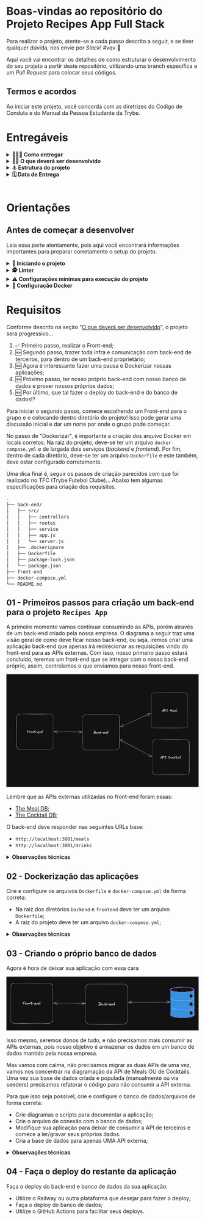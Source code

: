 # Boas-vindas ao repositório do Projeto Recipes App Full Stack

Para realizar o projeto, atente-se a cada passo descrito a seguir, e se tiver qualquer dúvida, nos envie por _Slack_! #vqv 🚀

Aqui você vai encontrar os detalhes de como estruturar o desenvolvimento do seu projeto a partir deste repositório, utilizando uma branch específica e um _Pull Request_ para colocar seus códigos.

## Termos e acordos

Ao iniciar este projeto, você concorda com as diretrizes do Código de Conduta e do Manual da Pessoa Estudante da Trybe.

# Entregáveis

<details>
  <summary><strong>🤷🏽‍♀️ Como entregar</strong></summary>

- **Cada grupo terá uma branch específica** no formato `main-group-X`. Ex: `main-group-1`; `main-group-2`; etc;

- **Para entregar o seu projeto você deverá criar um `Pull Request` base neste repositório no formato `[MAIN GROUP X] [BASE]`**. Seu `Pull Request` deve apontar da branch `main-group-X` para a branch `main` (que será sua PR principal) e deve agregar todo o trabalho do seu grupo para avaliação no final do desenvolvimento;

- **Cada feature/fix/etc deve ser desenvolvida em uma nova branch**, cujo formato preferencialmente deve ser `main-group-X-<alteração>-<especificação>`. Ex: `main-group-1-feat-login-form`. Isso ajudará tanto o seu time quanto a equipe de instrução a localizar seus trabalhos no projeto;

- **No término do projeto, cada feature/fix/etc deve ser mergeada _(preferencialmente via PR, com code review e aprovação de todo o grupo)_ com a branch principal do grupo**, onde ocorrerá a avaliação. Ex: `main-group-1-feat-login-form` deve ser mergeado com `main-group-1`;

- **Cada PR deve, preferencialmente, ter o título no formato `[MAIN GROUP X] [CONTEXTO] [ALTERAÇÃO] [DESCRIÇÃO]`**. Ex: `[MAIN GROUP 1] [API] [FEAT] [LOGIN]`; `[MAIN GROUP 1] [FRONT] [FEAT] [LOGIN-FORM]`; etc. Isso ajudará tanto o seu time quanto a equipe de instrução a localizar seus trabalhos no projeto.

  > Lembre-se que você pode consultar nosso conteúdo sobre [Git & GitHub](https://app.betrybe.com/learn/course/5e938f69-6e32-43b3-9685-c936530fd326/module/fc998c60-386e-46bc-83ca-4269beb17e17/section/fe827a71-3222-4b4d-a66f-ed98e09961af/day/35e03d5e-6341-4a8c-84d1-b4308b2887ef/lesson/573db55d-f451-455d-bdb5-66545668f436) e nosso [Blog - Git & GitHub](https://blog.betrybe.com/tecnologia/git-e-github/) sempre que precisar!


  <br />
</details>

<details id="desenvolvido">
  <summary><strong>👨‍💻 O que deverá ser desenvolvido</strong></summary>

Nessa aplicação, seu grupo será responsável por criar um back-end e integrá-lo ao front-end do projeto App de Receitas 🍽.

Este projeto não é apenas codar, explorando toda sua habilidade em _hard skills_ e de seu grupo! Mas também é trabalhar em equipe, realizar discussões, fazer escolhas, estudar novas tecnologias, aprender e se divertir muito!

---

#### App de Receitas versão back-end...

> _Como será que deve ser feito o back-end daquela aplicação que desenvolvemos no final do módulo de front-end(nosso querido Recipes App)!?🤔_

Pois é, nosso app de receitas cresceu 🤩!!! Agora precisamos investir nele e prover nossos próprios dados, pois estamos consumindo APIs externas que os detém.

Em aproximadamente três meses, nosso app teve um crescimento exponencial! Isso nos gerou mais caixa e também mais problemas 🥲 Hoje em dia temos alguns gargalos e muito do que queremos, se quisermos algo personalizado, temos que pagar muito mais por isso. Mediante a estas circunstâncias, decidimos contratar seu time para continuar desenvolvendo aplicação e queremos o serviço em algumas etapas:

- Nosso app não pode parar, pois tempo é dinheiro!!! Portanto, para iniciar, 
vamos apenas trazer todas as requisições a APIs de terceiros para dentro da nossa infra! Com isso, nosso front já pode conversar com nosso back sem mudanças bruscas;
  - Para fazer isso, já temos várias discussões e decisões a serem tomadas! Algumas delas podem ser: _Qual arquitetura iremos usar? Qual linguagem de programação vamos escrever nossa API? Quais tecnologias vamos usar no back-end? O que cada pessoa do time vai fazer?_ e muito mais...

- Um segundo momento, precisamos nos desligar das APIs de terceiros e prover nossos próprios dados! Agora precisamos modelar nosso banco e fazer nossa API ter conhecimento sobre ele.
  - Aqui temos mais um monte de discussões: _Qual tipo de banco de dados usar(relacional ou não relacional)? Qual banco usar(MongoDB, MySQL, Cassandra, PostgreSQL...)?_

- Ao final precisamos fazer o deploy de nossa API, correto!? Então bora realizar mais esta atividade dentro do nosso processo de criar uma aplicação full stack 🚀

  <br />
</details>

<details>
<summary><strong> ⚓ Estrutura do projeto</strong></summary><br />

O projeto é composto de 4 entidades importantes para sua estrutura:

1️⃣ **Docker:**
  - O `docker-compose` tem a responsabilidade de unir todos os serviços conteinerizados (back-end, front-end e database) e subir o projeto completo com o comando: `docker-compose up -d`;
  - Você **deve** iniciar configurando os arquivos `Dockerfile` corretamente, nas raízes do diretório `front-end` e `back-end`;
  - Depois, **deve** configurar o arquivo `docker-compose` corretamente, na raiz do projeto, para então inicializar a aplicação.


2️⃣ **Back-end:**
 - Será o ambiente que você realizará a maior parte das implementações exigidas.
 - Deve rodar na porta `3001`, pois o front-end faz requisições para ele nessa porta por padrão;
 - Sua aplicação deve ser inicializada a partir do arquivo `/app/backend/src/server.ts`;


3️⃣ **Front-end:**
  - O front vocês já fizeram, não é necessário realizar grandes modificações no mesmo. A única exceção será o arquivo Dockerfile que precisará ser configurado e o _fecth_ para a nova URL.
  - O front **deve** se comunica com serviço de back-end pela url `http://localhost:3001`, através dos endpoints que você deve construir nos requisitos.

4️⃣ **Banco de dados:**
  - Tem o papel de fornecer dados para o serviço de _backend_.
  - Você **deve** configurar um container docker no arquivo do docker-compose através de um serviço definido como `db`.

  <br />
</details>

<details>
  <summary><strong>🗓 Data de Entrega</strong></summary>

- Este projeto é em grupo;
- Serão `4` dias de projeto;
- Data de entrega para avaliação regular do projeto: `24/05/2023 00:00`.

  </details>

 <br />

# Orientações

## Antes de começar a desenvolver

Leia essa parte atentamente, pois aqui você encontrará informações importantes para preparar corretamente o setup do projeto.

<details>
  <summary><strong> 🔰 Iniciando o projeto</strong></summary><br />

  1. Clone o repositório `Usar link SSH`

- Entre na pasta do repositório que você acabou de clonar:
  * `cd pasta-do-repositório`

  2. Instale as dependências [**Caso existam**]
  *`npm install`

  3. Crie uma branch a partir da branch `main`
 - Verifique se você está na branch `main`
  * Exemplo: `git branch`
- Se não estiver, mude para a branch `main`
  * Exemplo: `git checkout main`
- Agora crie uma branch à qual você vai submeter os `commits` do seu projeto

- Você deve criar uma branch no seguinte formato: `nome-de-usuario-nome-do-projeto`
  * Exemplo: `git checkout -b maria-sd-026-a-project-recipes-app-full-stack`

  4. Adicione as mudanças ao _stage_ do Git e faça um `commit`
- Verifique que as mudanças ainda não estão no _stage_
  * Exemplo: `git status` (deve aparecer listada a pasta _maria_ em vermelho)
- Adicione o novo arquivo ao _stage_ do Git
        * Exemplo:
          * `git add .` (adicionando todas as mudanças - _que estavam em vermelho_ - ao stage do Git)
          * `git status` (deve aparecer listado o arquivo _maria/README.md_ em verde)
- Faça o `commit` inicial
  * Exemplo:
          * `git commit -m 'iniciando o projeto x'` (fazendo o primeiro commit)
          * `git status` (deve aparecer uma mensagem tipo _nothing to commit_ )

  5. Adicione a sua branch com o novo `commit` ao repositório remoto
- Usando o exemplo anterior: `git push -u origin joaozinho-sd-026-a-project-recipes-app-full-stack`

  6. Crie um novo `Pull Request` _(PR)_
- Vá até a página de _Pull Requests_ do [repositório no GitHub](https://github.com/tryber/sd-026-a-project-recipes-app-full-stack/pulls)
- Clique no botão verde _"New pull request"_
- Clique na caixa de seleção _"Compare"_ e escolha a sua branch **com atenção**
- Clique no botão verde _"Create pull request"_
- Adicione uma descrição para o _Pull Request_ e clique no botão verde _"Create pull request"_
- Volte até a [página de _Pull Requests_ do repositório](https://github.com/tryber/sd-026-a-project-recipes-app-full-stack/pulls) e confira que o seu _Pull Request_ está criado

  <br />
</details>

<details>
  <summary><strong>🕵️ Linter</strong></summary><br />

Para garantir a qualidade do código, usaremos o [ESLint](https://eslint.org/) para fazer a sua análise estática.

Este projeto já vem com as dependências relacionadas ao _linter_ configuradas nos arquivos `package.json` nos seguintes caminhos:

- `sd-026-a-project-recipes-app-full-stack/app/backend/package.json`

Para rodar o `ESLint` em um projeto, basta executar o comando `npm install` dentro do projeto e depois `npm run lint`. Se a análise do `ESLint` encontrar problemas no seu código, tais problemas serão mostrados no seu terminal. Se não houver problema no seu código, nada será impresso no seu terminal.

Você também pode instalar o plugin do `ESLint` no `VSCode`: bastar ir em extensions e baixar o [plugin `ESLint`](https://marketplace.visualstudio.com/items?itemName=dbaeumer.vscode-eslint).

⚠️**Atenção:** Pull Requests com issues de linter não serão avaliadas. Atente-se para resolvê-las antes de finalizar o desenvolvimento.

  <br />
</details>

<details>
  <summary><strong> ⚠️ Configurações mínimas para execução do projeto</strong></summary><br />

Na sua máquina você deve ter:

 - Sistema Operacional Distribuição Unix
 - Node versão 16
 - Docker
 - Docker-compose versão >=1.29.2

➡️ O `node` deve ter versão igual ou superior à `16.14.0 LTS`:
  - Para instalar o nvm, [acesse esse link](https://github.com/nvm-sh/nvm#installing-and-updating);
  - Rode os comandos abaixo para instalar a versão correta de `node` e usá-la:
    - `nvm install 16.14 --lts`
    - `nvm use 16.14`
    - `nvm alias default 16.14`

➡️ O`docker-compose` deve ter versão igual ou superior à`ˆ1.29.2`:
  * Use esse [link de referência para realizar a instalação corretamente no ubuntu](https://app.betrybe.com/learn/course/5e938f69-6e32-43b3-9685-c936530fd326/module/94d0e996-1827-4fbc-bc24-c99fb592925b/section/5987fa2d-0d04-45b2-9d91-1c2ffce09862/day/2f1a5c4d-74b1-488a-8d9b-408682c93724/lesson/b883b81d-21f6-4b60-aa62-8508f6017ea0);
  * Acesse o [link da documentação oficial com passos para desinstalar](https://docs.docker.com/compose/install/#uninstallation) caso necessário.

➡️ O grupo deve escolher previamente o Recipe App de alguma pessoa integrante, para a partir dele, o back-end ser continuado...


  <br />
</details>

<details>
  <summary><strong>🐳 Configuração Docker</strong></summary>

⚠️ **Crie os arquivos dockerfile:**

  - Os diretórios `frontend/` e `backend/`, devem possuir o arquivo `Dockerfile` configurados corretamente para a aplicação começar a rodar. Sem essa etapa concluída o _docker-compose_ não irá funcionar.

⚠️ **Atenção:**

  - Seu projeto **deve** conter um arquivo `docker-compose.yml` configurado com os serviços necessários;
  - O arquivo `docker-compose.yml` também pode ser utilizado para executar a aplicação na sua máquina local;

  <br />
</details>

# Requisitos

Conforme descrito na seção "[O que deverá ser desenvolvido](#desenvolvido)", o projeto será progressivo...

1. ✅ Primeiro passo, realizar o Front-end;
2. 🆕 Segundo passo, trazer toda infra e comunicação com back-end de terceiros, para dentro de um back-end proprietário;
3. 🆕 Agora é interessante fazer uma pausa e Dockerizar nossas aplicações;
4. 🆕 Próximo passo, ter nosso próprio back-end com nosso banco de dados e prover nossos próprios dados;
5. 🆕 Por último, que tal fazer o deploy do back-end e do banco de dados!?

Para iniciar o segundo passo, comece escolhendo um Front-end para o grupo e o colocando dentro diretório do projeto! Isso pode gerar uma discussão inicial e dar um norte por onde o grupo pode começar.

No passo de "Dockerizar", é importante a criação dos arquivo Docker em locais corretos. Na raiz do projeto, deve-se ter um arquivo `docker-compose.yml` e de largada dois serviços (_backend_ e _frontend_). Por fim, dentro de cada diretório, deve-se ter um arquivo `Dockerfile` e este também, deve estar configurado corretamente.

Uma dica final é, seguir os passos de criação parecidos com que foi realizado no TFC (Trybe Futebol Clube)... Abaixo tem algumas especificações para criação dos requisitos.

```tree
.
├── back-end/
│   ├── src/
│   │   ├── controllers
│   │   ├── routes
│   │   ├── service
│   │   ├── app.js
│   │   └── server.js
│   ├── .dockerignore
│   ├── Dockerfile
│   ├── package-lock.json
│   └── package.json
├── front-end
├── docker-compose.yml
└── README.md
```

## 01 - Primeiros passos para criação um back-end para o projeto `Recipes App`

A primeiro momento vamos continuar consumindo as APIs, porém através de um back-end criado pela nossa empresa. O diagrama a seguir traz uma visão geral de como deve ficar nosso back-end, ou seja, iremos criar uma aplicação back-end que apenas irá redirecionar as requisições vindo do front-end para as APIs externas. Com isso, nosso primeiro passo estará concluído, teremos um front-end que se intregar com o nosso back-end próprio, assim, controlamos o que enviamos para nosso front-end.

![Back-end](./images/back-end-req-01.png)

Lembre que as APIs externas utilizadas no front-end foram essas:
- [The Meal DB](https://www.themealdb.com/api.php);
- [The Cocktail DB](https://www.thecocktaildb.com/api.php);

O back-end deve responder nas seguintes URLs base:
- `http://localhost:3001/meals`
- `http://localhost:3001/drinks`

<details>
  <summary><strong>Observações técnicas</strong></summary>

  - Os endpoints de _meals_ e _cocktail_ presentes na documentação da API, devem respeitar os **novos endpoints** descritos na tabela abaixo:

  | Descrição                        | Novo Endpoint no Back-end    | Meals | Cocktail |
  |----------------------------------|------------------------------|-------|----------|
  | Buscar todos os nomes            | /name?q=                     | ✅     | ✅        |
  | Buscar por um nome em específico | /name?q=Arrabiata            | ✅     | ✅        |
  | Buscar por primeira letra        | /letter?q=a                  | ✅     | ✅        |
  | Buscar por aleatoriedade         | /random                      | ✅     | ✅        |
  | Buscar todas as categorias       | /categories                  | ✅     | ✅        |
  | Buscar todas as áreas            | /areas                       | ✅     |  X         |
  | Buscar todos os ingredientes     | /ingredients                 | ✅     | ✅        |
  | Buscar por um ingrediente        | /ingredient?q=chicken_breast | ✅     | ✅        |
  | Buscar po uma categoria          | /category?q=Seafood          | ✅     | ✅        |
  | Buscar por uma área              | /area?q=Canadian             | ✅     |  X         |

  > Estes _endpoints_ são parecidos com os utilizados no projeto _Recipes App_, em front-end e podem ser visto na documentação da API, [The Meal DB](https://www.themealdb.com/api.php) e [The Cocktail DB](https://www.thecocktaildb.com/api.php).

  - O Back-end da aplicação deve estar dentro do diretório chamado: `backend`;
  - Arquivos de configuração como: `package.json`, `Dockerfile`, `.dockerignore` e etc.. devem ficar na raiz do diretório `backend`;
  - Estrutura de diretórios(`controllers`, `services` etc...) e arquivos como: `app`, `server`, ... devem ficar dentro do diretório `src` _(como demonstrado antes deste requisito)_;
  - O Front-end deve ter seu diretório denominado: `frontend`.
  - Não deve haver necessidade de alteração do front-end.
  - Discutam a melhor forma de criar os endpoints para reaproveitamento de código.

  <br />
</details>


## 02 - Dockerização das aplicações

Crie e configure os arquivos `Dockerfile` e `docker-compose.yml` de forma correta:
- Na raiz dos diretórios `backend` e `frontend` deve ter um arquivo `Dockerfile`;
- A raiz do projeto deve ter um arquivo `docker-compose.yml`;

<details>
  <summary><strong>Observações técnicas</strong></summary>

  - O projeto deve possuir dois arquivos `Dockerfile`, um na raiz do diretório `backend` e outro na raiz `frontend`;
  - Neste primeiro momento o arquivo `docker-compose.yml` deve conter dois serviços: `backend` e `frontend`.
    - `backend` deve expor a porta 3001;
    - `frontend` deve expor a porta 3000;

  <br />
</details>

## 03 - Criando o próprio banco de dados

Agora é hora de deixar sua aplicação com essa cara

![Back-end](./images/back-end-req-03.png)

Isso mesmo, seremos donos de tudo, e não precisamos mais consumir as APIs externas, pois nosso objetivo é armazenar os dados em um banco de dados mantido pela nossa empresa.

Mas vamos com calma, não precisamos migrar as duas APIs de uma vez, vamos nos concentrar na diagramação da API de Meals OU de Cocktails. Uma vez sua base de dados criada e populada (manualmente ou via seeders) precisamos refatorar o código para não consumir a API externa.

Para que isso seja possível, crie e configure o banco de dados/arquivos de forma correta:
- Crie diagramas e scripts para documentar a aplicação;
- Crie o arquivo de conexão com o banco de dados;
- Modifique sua aplicação para deixar de consumir a API de terceiros e comece a ler/gravar seus próprios dados.
- Cria a base de dados para apenas UMA API externa;

<details>
  <summary><strong>Observações técnicas</strong></summary>

  Agora é a hora de prover nossos próprios dados e criar nosso bancos de dados:
  - Diagrame o banco de dados;
  - Crie scripts de construção do banco de dados e de população do mesmo;
  - Crie o banco de dados proprietário da aplicação.
  - Dockerize seu banco de dados;

  <br />
</details>

## 04 - Faça o deploy do restante da aplicação

Faça o deploy do back-end e banco de dados da sua aplicação:
- Utilize o Railway ou outra plataforma que desejar para fazer o deploy;
- Faça o deploy do banco de dados;
- Utilize o GitHub Actions para facilitar seus deploys.


